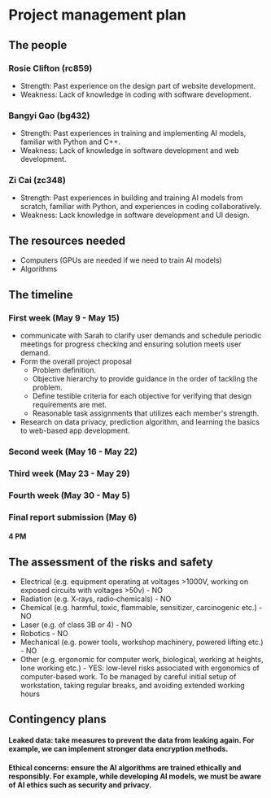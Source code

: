 # Project management plan


## The people

### Rosie Clifton (rc859) 
- Strength: Past experience on the design part of website development.
- Weakness: Lack of knowledge in coding with software development.

### Bangyi Gao (bg432)
- Strength: Past experiences in training and implementing AI models, familiar with Python and C++. 
- Weakness: Lack of knowledge in software development and web development.

### Zi Cai (zc348)
- Strength: Past experiences in building and training AI models from scratch, familiar with Python, and experiences in coding collaboratively.
- Weakness: Lack knowledge in software development and UI design.


## The resources needed

- Computers (GPUs are needed if we need to train AI models)
- Algorithms


## The timeline

### First week (May 9 - May 15)
- communicate with Sarah to clarify user demands and schedule periodic meetings for progress checking and ensuring solution meets user demand.
- Form the overall project proposal
  - Problem definition.
  - Objective hierarchy to provide guidance in the order of tackling the problem.
  - Define testible criteria for each objective for verifying that design requirements are met.
  - Reasonable task assignments that utilizes each member's strength.
- Research on data privacy, prediction algorithm, and learning the basics to web-based app development.

### Second week (May 16 - May 22)
#### 

### Third week (May 23 - May 29)
####

### Fourth week (May 30 - May 5)
####

### Final report submission (May 6)
#### 4 PM

## The assessment of the risks and safety

- Electrical (e.g. equipment operating at voltages >1000V, working on exposed circuits with voltages >50v) - NO
- Radiation (e.g. X‐rays, radio‐chemicals) - NO
- Chemical (e.g. harmful, toxic, flammable, sensitizer, carcinogenic etc.) - NO
- Laser (e.g. of class 3B or 4) - NO
- Robotics - NO
- Mechanical (e.g. power tools, workshop machinery, powered lifting etc.) - NO
- Other (e.g. ergonomic for computer work, biological, working at heights, lone working etc.) - YES: low-level risks associated with ergonomics of computer-based work. To be managed by careful initial setup of workstation, taking regular breaks, and avoiding extended working hours


## Contingency plans

#### Leaked data: take measures to prevent the data from leaking again. For example, we can implement stronger data encryption methods.
#### Ethical concerns: ensure the AI algorithms are trained ethically and responsibly. For example, while developing AI models, we must be aware of AI ethics such as security and privacy.
